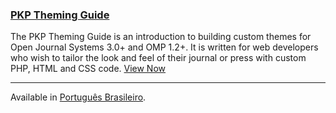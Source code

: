 
### [PKP Theming Guide](./pkp-theming-guide/)

The PKP Theming Guide is an introduction to building custom themes for Open Journal Systems 3.0+ and OMP 1.2+. It is written for web developers who wish to tailor the look and feel of their journal or press with custom PHP, HTML and CSS code. [View Now](./pkp-theming-guide/)

---

<span class='fa fa-language'></span> Available in [Português Brasileiro](./pkp-theming-guide/pt-br/).
